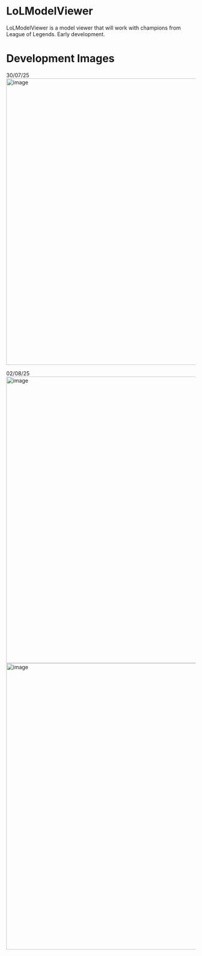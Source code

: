 # LoLModelViewer
LoLModelViewer is a model viewer that will work with champions from League of Legends. Early development.

# Development Images

30/07/25
<img width="1010" height="761" alt="image" src="https://github.com/user-attachments/assets/4eae7c2d-4a06-4de5-b268-643ffa2b3d47" />

02/08/25
<img width="1010" height="761" alt="image" src="https://github.com/user-attachments/assets/b0dd6ce2-a2ab-4089-a8be-42bf5631bd10" />
<img width="1010" height="761" alt="image" src="https://github.com/user-attachments/assets/7ff3a415-970c-48ac-b5d8-1256b9302243" />

